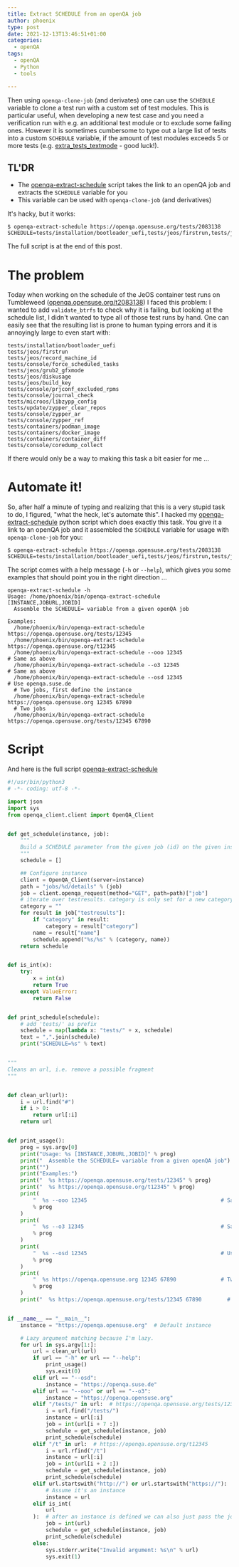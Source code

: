 ```yaml
---
title: Extract SCHEDULE from an openQA job
author: phoenix
type: post
date: 2021-12-13T13:46:51+01:00
categories:
  - openQA
tags:
  - openQA
  - Python
  - tools

---
```

Then using `openqa-clone-job` (and derivates) one can use the `SCHEDULE` variable to clone a test run with a custom set of test modules. This is particular useful, when developing a new test case and you need a verification run with e.g. an additional test module or to exclude some failing ones.
However it is sometimes cumbersome to type out a large list of tests into a custom `SCHEDULE` variable, if the amount of test modules exceeds 5 or more tests (e.g. [extra_tests_textmode](https://openqa.opensuse.org/tests/2082504) - good luck!).


## TL'DR

* The [openqa-extract-schedule](openqa-extract-schedule.py) script takes the link to an openQA job and extracts the `SCHEDULE` variable for you
* This variable can be used with `openqa-clone-job` (and derivatives)

It's hacky, but it works:

    $ openqa-extract-schedule https://openqa.opensuse.org/tests/2083138
    SCHEDULE=tests/installation/bootloader_uefi,tests/jeos/firstrun,tests/jeos/record_machine_id,tests/console/force_scheduled_tasks,tests/jeos/grub2_gfxmode,tests/jeos/diskusage,tests/jeos/build_key,tests/console/prjconf_excluded_rpms,tests/console/journal_check,tests/microos/libzypp_config,tests/update/zypper_clear_repos,tests/console/zypper_ar,tests/console/zypper_ref,tests/containers/podman_image,tests/containers/docker_image,tests/containers/container_diff,tests/console/coredump_collect

The full script is at the end of this post.

# The problem

Today when working on the schedule of the JeOS container test runs on Tumbleweed ([openqa.opensuse.org/t2083138](https://openqa.opensuse.org/tests/2083138)) I faced this problem: I wanted to add `validate_btrfs` to check why it is failing, but looking at the schedule list, I didn't wanted to type all of those test runs by hand. One can easily see that the resulting list is prone to human typing errors and it is annoyingly large to even start with:

    tests/installation/bootloader_uefi
	tests/jeos/firstrun
	tests/jeos/record_machine_id
	tests/console/force_scheduled_tasks
	tests/jeos/grub2_gfxmode
	tests/jeos/diskusage
	tests/jeos/build_key
	tests/console/prjconf_excluded_rpms
	tests/console/journal_check
	tests/microos/libzypp_config
	tests/update/zypper_clear_repos
	tests/console/zypper_ar
	tests/console/zypper_ref
	tests/containers/podman_image
	tests/containers/docker_image
	tests/containers/container_diff
	tests/console/coredump_collect

If there would only be a way to making this task a bit easier for me ...


# Automate it!

So, after half a minute of typing and realizing that this is a very stupid task to do, I figured, "what the heck, let's automate this". I hacked my [openqa-extract-schedule](openqa-extract-schedule.py) python script which does exactly this task. You give it a link to an openQA job and it assembled the `SCHEDULE` variable for usage with `openqa-clone-job` for you:


    $ openqa-extract-schedule https://openqa.opensuse.org/tests/2083138
    SCHEDULE=tests/installation/bootloader_uefi,tests/jeos/firstrun,tests/jeos/record_machine_id,tests/console/force_scheduled_tasks,tests/jeos/grub2_gfxmode,tests/jeos/diskusage,tests/jeos/build_key,tests/console/prjconf_excluded_rpms,tests/console/journal_check,tests/microos/libzypp_config,tests/update/zypper_clear_repos,tests/console/zypper_ar,tests/console/zypper_ref,tests/containers/podman_image,tests/containers/docker_image,tests/containers/container_diff,tests/console/coredump_collect

The script comes with a help message (`-h` or `--help`), which gives you some examples that should point you in the right direction ...

    openqa-extract-schedule -h
    Usage: /home/phoenix/bin/openqa-extract-schedule [INSTANCE,JOBURL,JOBID]
      Assemble the SCHEDULE= variable from a given openQA job

    Examples:
      /home/phoenix/bin/openqa-extract-schedule https://openqa.opensuse.org/tests/12345
      /home/phoenix/bin/openqa-extract-schedule https://openqa.opensuse.org/t12345
      /home/phoenix/bin/openqa-extract-schedule --ooo 12345                 # Same as above
      /home/phoenix/bin/openqa-extract-schedule --o3 12345                  # Same as above
      /home/phoenix/bin/openqa-extract-schedule --osd 12345                 # Use openqa.suse.de
      # Two jobs, first define the instance
      /home/phoenix/bin/openqa-extract-schedule https://openqa.opensuse.org 12345 67890
      # Two jobs
      /home/phoenix/bin/openqa-extract-schedule https://openqa.opensuse.org/tests/12345 67890

# Script

And here is the full script [openqa-extract-schedule](openqa-extract-schedule.py)

```python
#!/usr/bin/python3
# -*- coding: utf-8 -*-

import json
import sys
from openqa_client.client import OpenQA_Client


def get_schedule(instance, job):
    """
    Build a SCHEDULE parameter from the given job (id) on the given instance
    """
    schedule = []

    ## Configure instance
    client = OpenQA_Client(server=instance)
    path = "jobs/%d/details" % (job)
    job = client.openqa_request(method="GET", path=path)["job"]
    # iterate over testresults. category is only set for a new category (e.g. "installation", "console", ecc.)
    category = ""
    for result in job["testresults"]:
        if "category" in result:
            category = result["category"]
        name = result["name"]
        schedule.append("%s/%s" % (category, name))
    return schedule


def is_int(x):
    try:
        x = int(x)
        return True
    except ValueError:
        return False


def print_schedule(schedule):
    # add 'tests/' as prefix
    schedule = map(lambda x: "tests/" + x, schedule)
    text = ",".join(schedule)
    print("SCHEDULE=%s" % text)


"""
Cleans an url, i.e. remove a possible fragment
"""


def clean_url(url):
    i = url.find("#")
    if i > 0:
        return url[:i]
    return url


def print_usage():
    prog = sys.argv[0]
    print("Usage: %s [INSTANCE,JOBURL,JOBID]" % prog)
    print("  Assemble the SCHEDULE= variable from a given openQA job")
    print("")
    print("Examples:")
    print("  %s https://openqa.opensuse.org/tests/12345" % prog)
    print("  %s https://openqa.opensuse.org/t12345" % prog)
    print(
        "  %s --ooo 12345                                          # Same as above"
        % prog
    )
    print(
        "  %s --o3 12345                                           # Same as above"
        % prog
    )
    print(
        "  %s --osd 12345                                          # Use openqa.suse.de"
        % prog
    )
    print(
        "  %s https://openqa.opensuse.org 12345 67890              # Two jobs, first define the instance"
        % prog
    )
    print("  %s https://openqa.opensuse.org/tests/12345 67890        # Two jobs" % prog)


if __name__ == "__main__":
    instance = "https://openqa.opensuse.org"  # Default instance

    # Lazy argument matching because I'm lazy.
    for url in sys.argv[1:]:
        url = clean_url(url)
        if url == "-h" or url == "--help":
            print_usage()
            sys.exit(0)
        elif url == "--osd":
            instance = "https://openqa.suse.de"
        elif url == "--ooo" or url == "--o3":
            instance = "https://openqa.opensuse.org"
        elif "/tests/" in url:  # https://openqa.opensuse.org/tests/12345
            i = url.find("/tests/")
            instance = url[:i]
            job = int(url[i + 7 :])
            schedule = get_schedule(instance, job)
            print_schedule(schedule)
        elif "/t" in url:  # https://openqa.opensuse.org/t12345
            i = url.rfind("/t")
            instance = url[:i]
            job = int(url[i + 2 :])
            schedule = get_schedule(instance, job)
            print_schedule(schedule)
        elif url.startswith("http://") or url.startswith("https://"):
            # Assume it's an instance
            instance = url
        elif is_int(
            url
        ):  # after an instance is defined we can also just pass the job id
            job = int(url)
            schedule = get_schedule(instance, job)
            print_schedule(schedule)
        else:
            sys.stderr.write("Invalid argument: %s\n" % url)
            sys.exit(1)
```